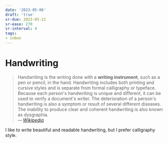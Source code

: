```yaml
---
date: '2023-05-06'
draft: 'true'
sr-due: 2023-05-21
sr-ease: 270
sr-interval: 4
tags:
- inbox
---
```


# Handwriting

> Handwriting is the writing done with a **writing instrument**, such as a pen
> or pencil, in the hand. Handwriting includes both printing and cursive styles
> and is separate from formal calligraphy or typeface. Because each person's
> handwriting is unique and different, it can be used to verify a document's
> writer. The deterioration of a person's handwriting is also a symptom or
> result of several different diseases. The inability to produce clear and
> coherent handwriting is also known as dysgraphia.\
— <cite>[Wikipedia](https://en.wikipedia.org/wiki/Handwriting)</cite>

I like to write beautiful and readable handwriting, but I prefer calligraphy
style.
